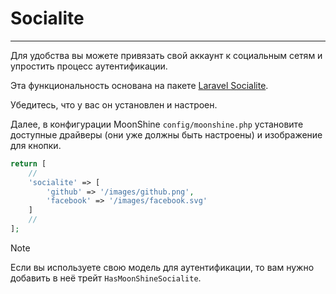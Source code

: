 # Socialite 

---

Для удобства вы можете привязать свой аккаунт к социальным сетям и упростить процесс аутентификации.

Эта функциональность основана на пакете [Laravel Socialite](https://laravel.com/docs/socialite).

Убедитесь, что у вас он установлен и настроен.

Далее, в конфигурации MoonShine `config/moonshine.php` установите доступные драйверы (они уже должны быть настроены) и изображение для кнопки.

```php
return [
    //
    'socialite' => [
        'github' => '/images/github.png',
        'facebook' => '/images/facebook.svg'
    ]
    //
];
```

> [!NOTE]
> Если вы используете свою модель для аутентификации, то вам нужно добавить в неё трейт `HasMoonShineSocialite`.
